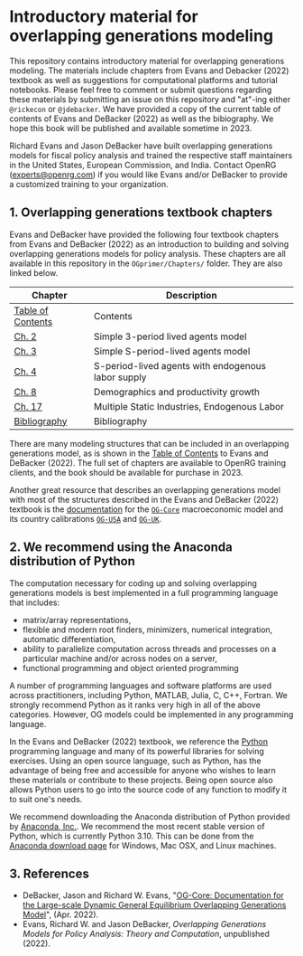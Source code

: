 # Introductory material for overlapping generations modeling

This repository contains introductory material for overlapping generations modeling. The materials include chapters from Evans and Debacker (2022) textbook as well as suggestions for computational platforms and tutorial notebooks. Please feel free to comment or submit questions regarding these materials by submitting an issue on this repository and "at"-ing either `@rickecon` or `@jdebacker`. We have provided a copy of the current table of contents of Evans and DeBacker (2022) as well as the bibiography. We hope this book will be published and available sometime in 2023.

Richard Evans and Jason DeBacker have built overlapping generations models for fiscal policy analysis and trained the respective staff maintainers in the United States, European Commission, and India. Contact OpenRG (experts@openrg.com) if you would like Evans and/or DeBacker to provide a customized training to your organization.


## 1. Overlapping generations textbook chapters

Evans and DeBacker have provided the following four textbook chapters from Evans and DeBacker (2022) as an introduction to building and solving overlapping generations models for policy analysis. These chapters are all available in this repository in the `OGprimer/Chapters/` folder. They are also linked below.

| Chapter           | Description  |
|-------------------|--------------|
| [Table of Contents](https://github.com/OpenRG/OGprimer/blob/master/Chapters/OGtext_toc.pdf) | Contents     |
| [Ch. 2](https://github.com/OpenRG/OGprimer/blob/master/Chapters/OGtext_ch02.pdf) | Simple 3-period lived agents model |
| [Ch. 3](https://github.com/OpenRG/OGprimer/blob/master/Chapters/OGtext_ch03.pdf) | Simple S-period-lived agents model |
| [Ch. 4](https://github.com/OpenRG/OGprimer/blob/master/Chapters/OGtext_ch04.pdf) | S-period-lived agents with endogenous labor supply |
| [Ch. 8](https://github.com/OpenRG/OGprimer/blob/master/Chapters/OGtext_ch08.pdf) | Demographics and productivity growth |
| [Ch. 17](https://github.com/OpenRG/OGprimer/blob/master/Chapters/OGtext_ch17.pdf) | Multiple Static Industries, Endogenous Labor |
| [Bibliography](https://github.com/OpenRG/OGprimer/blob/master/Chapters/OGtext_bib.pdf) | Bibliography |

There are many modeling structures that can be included in an overlapping generations model, as is shown in the [Table of Contents](https://github.com/OpenRG/OGprimer/blob/master/Chapters/OGtext_toc.pdf) to Evans and DeBacker (2022). The full set of chapters are available to OpenRG training clients, and the book should be available for purchase in 2023.

Another great resource that describes an overlapping generations model with most of the structures described in the Evans and DeBacker (2022) textbook is the [documentation](https://pslmodels.github.io/OG-Core/) for the [`OG-Core`](https://github.com/PSLmodels/OG-Core) macroeconomic model and its country calibrations [`OG-USA`](https://github.com/PSLmodels/OG-USA) and [`OG-UK`](https://github.com/PSLmodels/OG-UK).


## 2. We recommend using the Anaconda distribution of Python

The computation necessary for coding up and solving overlapping generations models is best implemented in a full programming language that includes:
* matrix/array representations,
* flexible and modern root finders, minimizers, numerical integration, automatic differentiation,
* ability to parallelize computation across threads and processes on a particular machine and/or across nodes on a server,
* functional programming and object oriented programming

A number of programming languages and software platforms are used across practitioners, including Python, MATLAB, Julia, C, C++, Fortran. We strongly recommend Python as it ranks very high in all of the above categories. However, OG models could be implemented in any programming language.

In the Evans and DeBacker (2022) textbook, we reference the [Python](https://www.python.org/) programming language and many of its powerful libraries for solving exercises. Using an open source language, such as Python, has the advantage of being free and accessible for anyone who wishes to learn these materials or contribute to these projects. Being open source also allows Python users to go into the source code of any function to modify it to suit one's needs.

We recommend downloading the Anaconda distribution of Python provided by [Anaconda, Inc.](https://www.anaconda.com/distribution/). We recommend the most recent stable version of Python, which is currently Python 3.10. This can be done from the [Anaconda download page](https://www.anaconda.com/distribution/) for Windows, Mac OSX, and Linux machines.


## 3. References
* DeBacker, Jason and Richard W. Evans, "[OG-Core: Documentation for the Large-scale Dynamic General Equilibrium Overlapping Generations Model](https://pslmodels.github.io/OG-Core/)", (Apr. 2022).
* Evans, Richard W. and Jason DeBacker, *Overlapping Generations Models for Policy Analysis: Theory and Computation*, unpublished (2022).
